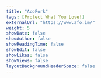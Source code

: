 ```yaml
---
title: "AcoFork"
tags: [Protect What You Love!]
externalUrl: "https://www.afo.im/"
weight: 5
showDate: false
showAuthor: false
showReadingTime: false
showEdit: false
showLikes: false
showViews: false
layoutBackgroundHeaderSpace: false
---
```

